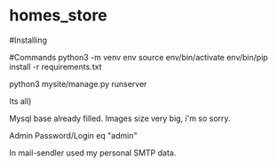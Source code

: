 # homes_store

#Installing

#Commands
python3 -m venv env
source env/bin/activate
env/bin/pip install -r requirements.txt

python3 mysite/manage.py runserver

Its all)

Mysql base already filled.
Images size very big, i'm so sorry.

Admin Password/Login eq "admin"

In mail-sendler used my personal SMTP data.